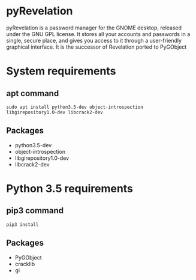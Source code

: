 # pyRevelation
pyRevelation is a password manager for the GNOME desktop, released under the GNU GPL license. It stores all your accounts and passwords in a single, secure place, and gives you access to it through a user-friendly graphical interface. It is the successor of Revelation ported to PyGObject

# System requirements
## apt command
```
sudo apt install python3.5-dev object-introspection libgirepository1.0-dev libcrack2-dev
```
## Packages
- python3.5-dev
- object-introspection
- libgirepository1.0-dev
- libcrack2-dev
# Python 3.5 requirements
## pip3 command
```
pip3 install
``` 
## Packages
- PyGObject
- cracklib
- gi